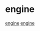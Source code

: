 # engine

[engine](https://github.com/phisko/kengine)
[engine](https://github.com/cloudflare/wirefilter)
